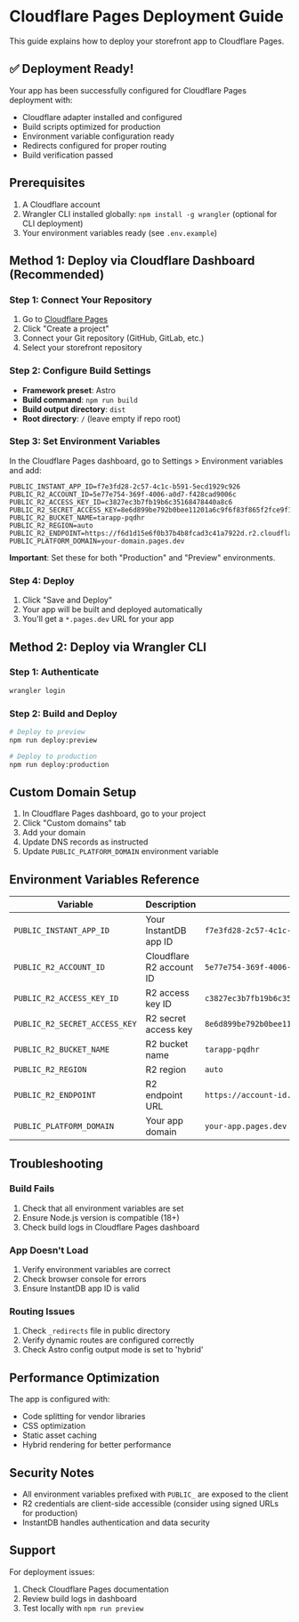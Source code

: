 # Cloudflare Pages Deployment Guide

This guide explains how to deploy your storefront app to Cloudflare Pages.

## ✅ Deployment Ready!

Your app has been successfully configured for Cloudflare Pages deployment with:
- Cloudflare adapter installed and configured
- Build scripts optimized for production
- Environment variable configuration ready
- Redirects configured for proper routing
- Build verification passed

## Prerequisites

1. A Cloudflare account
2. Wrangler CLI installed globally: `npm install -g wrangler` (optional for CLI deployment)
3. Your environment variables ready (see `.env.example`)

## Method 1: Deploy via Cloudflare Dashboard (Recommended)

### Step 1: Connect Your Repository

1. Go to [Cloudflare Pages](https://dash.cloudflare.com/pages)
2. Click "Create a project"
3. Connect your Git repository (GitHub, GitLab, etc.)
4. Select your storefront repository

### Step 2: Configure Build Settings

- **Framework preset**: Astro
- **Build command**: `npm run build`
- **Build output directory**: `dist`
- **Root directory**: `/` (leave empty if repo root)

### Step 3: Set Environment Variables

In the Cloudflare Pages dashboard, go to Settings > Environment variables and add:

```
PUBLIC_INSTANT_APP_ID=f7e3fd28-2c57-4c1c-b591-5ecd1929c926
PUBLIC_R2_ACCOUNT_ID=5e77e754-369f-4006-a0d7-f428cad9006c
PUBLIC_R2_ACCESS_KEY_ID=c3827ec3b7fb19b6c35168478440a8c6
PUBLIC_R2_SECRET_ACCESS_KEY=8e6d899be792b0bee11201a6c9f6f83f865f2fce9f1ca2c3ff172ad35b5759e2
PUBLIC_R2_BUCKET_NAME=tarapp-pqdhr
PUBLIC_R2_REGION=auto
PUBLIC_R2_ENDPOINT=https://f6d1d15e6f0b37b4b8fcad3c41a7922d.r2.cloudflarestorage.com
PUBLIC_PLATFORM_DOMAIN=your-domain.pages.dev
```

**Important**: Set these for both "Production" and "Preview" environments.

### Step 4: Deploy

1. Click "Save and Deploy"
2. Your app will be built and deployed automatically
3. You'll get a `*.pages.dev` URL for your app

## Method 2: Deploy via Wrangler CLI

### Step 1: Authenticate

```bash
wrangler login
```

### Step 2: Build and Deploy

```bash
# Deploy to preview
npm run deploy:preview

# Deploy to production
npm run deploy:production
```

## Custom Domain Setup

1. In Cloudflare Pages dashboard, go to your project
2. Click "Custom domains" tab
3. Add your domain
4. Update DNS records as instructed
5. Update `PUBLIC_PLATFORM_DOMAIN` environment variable

## Environment Variables Reference

| Variable | Description | Example |
|----------|-------------|---------|
| `PUBLIC_INSTANT_APP_ID` | Your InstantDB app ID | `f7e3fd28-2c57-4c1c-b591-5ecd1929c926` |
| `PUBLIC_R2_ACCOUNT_ID` | Cloudflare R2 account ID | `5e77e754-369f-4006-a0d7-f428cad9006c` |
| `PUBLIC_R2_ACCESS_KEY_ID` | R2 access key ID | `c3827ec3b7fb19b6c35168478440a8c6` |
| `PUBLIC_R2_SECRET_ACCESS_KEY` | R2 secret access key | `8e6d899be792b0bee11201a6c9f6f83f865f2fce9f1ca2c3ff172ad35b5759e2` |
| `PUBLIC_R2_BUCKET_NAME` | R2 bucket name | `tarapp-pqdhr` |
| `PUBLIC_R2_REGION` | R2 region | `auto` |
| `PUBLIC_R2_ENDPOINT` | R2 endpoint URL | `https://account-id.r2.cloudflarestorage.com` |
| `PUBLIC_PLATFORM_DOMAIN` | Your app domain | `your-app.pages.dev` |

## Troubleshooting

### Build Fails

1. Check that all environment variables are set
2. Ensure Node.js version is compatible (18+)
3. Check build logs in Cloudflare Pages dashboard

### App Doesn't Load

1. Verify environment variables are correct
2. Check browser console for errors
3. Ensure InstantDB app ID is valid

### Routing Issues

1. Check `_redirects` file in public directory
2. Verify dynamic routes are configured correctly
3. Check Astro config output mode is set to 'hybrid'

## Performance Optimization

The app is configured with:
- Code splitting for vendor libraries
- CSS optimization
- Static asset caching
- Hybrid rendering for better performance

## Security Notes

- All environment variables prefixed with `PUBLIC_` are exposed to the client
- R2 credentials are client-side accessible (consider using signed URLs for production)
- InstantDB handles authentication and data security

## Support

For deployment issues:
1. Check Cloudflare Pages documentation
2. Review build logs in dashboard
3. Test locally with `npm run preview`
